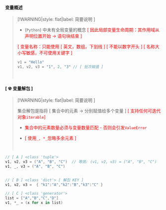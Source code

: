 <br/>



<!-- tabs:start -->

#### **变量概述**

>[!WARNING|style: flat|label: 简要说明 ]
>
>- (`Python`) 中未有全局变量的概念 <span style='color:red'>[ 因此局部变量生命周期：其作用域从声明位置开始 → 语句块结束 ]</span>
>
>  <span style='color:red'>[ 变量名称：只能使用 [ 英文，数组，下划线 ] [ 不能以数字开头 ] [ 名称大小写敏感，不可使用关键字 ]</span>
>
>
>```csharp
>v1 = "Hello"
>v1, v2, v3 = "1", 2, "3" // [ 批次赋值 ]
>
>
>```
>
><br/>



#### **[ ☢ 变量解包 ]**

>[!WARNING|style: flat|label: 简要说明 ]
>
>集合解包是指将 [ 集合中的元素 → 分别赋值给多个变量 ] <span style='color:red'>[ 支持任何可迭代对象`iterable`]</span>
>
>- <span style='color:red'>集合中的元素数量必须与变量数量匹配 - 否则会引发`ValueError`</span>
>
>- <span style='color:red'>[ 使用`_, *_`忽略多余元素 ]</span>
>
>  <br/>

```csharp
// [ A ] <class 'tuple'>
v1, v2, v3 = ("A", "B", "C")  // 等效: (v1, v2, v3) = ("A", "B", "C") 
v1, _, v3 = ("A", "B", "C")
    

```

```csharp
// [ B ] <class 'dict'> [ 解包 KEY ]
v1, v2, v3 =  { "k1":"A","k2":"B","k3":"C" }


```

```csharp
// [ C ] <class 'generator'> 
list = ["A","B","C","D"]
v1, *_ = (x for x in list)
    
    
```





<!-- tabs:end -->
